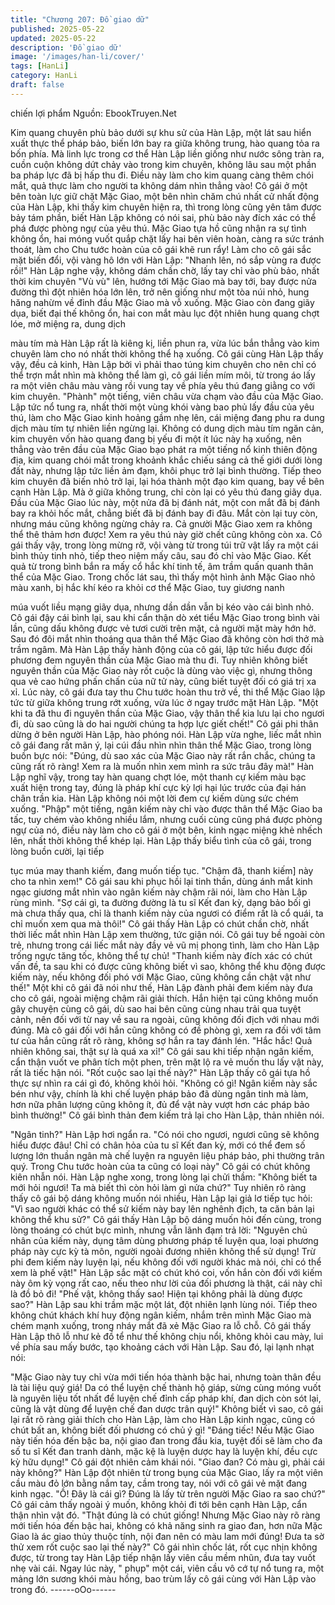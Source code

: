 ```yaml
---
title: "Chương 207: Đồ giao dữ"
published: 2025-05-22
updated: 2025-05-22
description: 'Đồ giao dữ'
image: '/images/han-li/cover/'
tags: [HanLi]
category: HanLi
draft: false
---
```


chiến lợi phẩm
Nguồn: EbookTruyen.Net

Kim quang chuyên phù bảo dưới sự khu sử của Hàn Lập, một lát
sau hiển xuất thực thể pháp bảo, biến lớn bay ra giữa không
trung, hào quang tỏa ra bốn phía.
Mà linh lực trong cơ thể Hàn Lập liền giống như nước sông tràn
ra, cuồn cuộn không dứt chảy vào trong kim chuyên, không lâu
sau một phần ba pháp lực đã bị hấp thu đi. Điều này làm cho kim
quang càng thêm chói mắt, quả thực làm cho người ta không dám
nhìn thẳng vào!
Cô gái ở một bên toàn lực giữ chặt Mặc Giao, một bên nhìn chăm
chú nhất cử nhất động của Hàn Lập, khi thấy kim chuyên hiện ra,
thì trong lòng cũng yên tâm được bảy tám phần, biết Hàn Lập
không có nói sai, phù bảo này đích xác có thể phá được phòng
ngự của yêu thú.
Mặc Giao tựa hồ cũng nhận ra sự tình không ổn, hai móng vuốt
quắp chặt lấy hai bên viên hoàn, càng ra sức tránh thoát, làm cho
Chu tước hoàn của cô gái khẽ run rẩy! Làm cho cô gái sắc mặt
biến đổi, vội vàng hô lớn với Hàn Lập:
"Nhanh lên, nó sắp vùng ra được rồi!"
Hàn Lập nghe vậy, không dám chần chờ, lấy tay chỉ vào phù bảo,
nhất thời kim chuyên "Vù vù" lên, hướng tới Mặc Giao mà bay tới,
bay được nửa đường thì đột nhiên hóa lớn lên, trở nên giống như
một tòa núi nhỏ, hung hăng nahừm về đỉnh đầu Mặc Giao mà vỗ
xuống.
Mặc Giao còn đang giãy dụa, biết đại thế không ổn, hai con mắt
màu lục đột nhiên hung quang chợt lóe, mở miệng ra, dung dịch

màu tím mà Hàn Lập rất là kiêng kị, liền phun ra, vừa lúc bắn
thẳng vào kim chuyên làm cho nó nhất thời không thể hạ xuống.
Cô gái cùng Hàn Lập thấy vậy, đều cả kinh, Hàn Lập bởi vì phải
thao túng kim chuyên cho nên chỉ có thể trợn mắt nhìn mà không
thể làm gì, cô gái liền mím môi, từ trong áo lấy ra một viên châu
màu vàng rồi vung tay về phía yêu thú đang giằng co với kim
chuyên.
"Phành" một tiếng, viên châu vừa chạm vào đầu của Mặc Giao.
Lập tức nổ tung ra, nhất thời một vùng khói vàng bao phủ lấy đầu
của yêu thú, làm cho Mặc Giao kinh hoảng gầm nhẹ lên, cái
miệng đang phu ra dung dịch màu tím tự nhiên liền ngừng lại.
Không có dung dịch màu tím ngăn cản, kim chuyên vốn hào
quang đang bị yếu đi một ít lúc này hạ xuống, nên thẳng vào trên
đầu của Mặc Giao bạo phát ra một tiếng nổ kinh thiên động địa,
kim quang chói mắt trong khoảnh khắc chiếu sáng cả thế giới
dưới lòng đất này, nhưng lập tức liền ảm đạm, khôi phục trở lại
bình thường.
Tiếp theo kim chuyên đã biến nhỏ trở lại, lại hóa thành một đạo
kim quang, bay về bên cạnh Hàn Lập.
Mà ở giữa không trung, chỉ còn lại có yêu thú đang giãy dụa.
Đầu của Mặc Giao lúc này, một nửa đã bị đánh nát, một con mắt
đã bị đánh bay ra khỏi hốc mắt, chẳng biết đã bị đánh bay đi đâu.
Mắt còn lại tuy còn, nhưng máu cũng không ngừng chảy ra. Cả
gnười Mặc Giao xem ra không thể thê thảm hơn được!
Xem ra yêu thú này giờ chết cũng không còn xa.
Cô gái thấy vậy, trong lòng mừng rỡ, vội vàng từ trong túi trữ vật
lấy ra một cái bình thủy tinh nhỏ, tiếp theo niệm mấy câu, sau đó
chỉ vào Mặc Giao. Kết quả từ trong bình bắn ra mấy cổ hắc khí
tinh tế, âm trầm quấn quanh thân thể của Mặc Giao.
Trong chốc lát sau, thì thấy một hình ảnh Mặc Giao nhỏ màu
xanh, bị hắc khí kéo ra khỏi cơ thể Mặc Giao, tuy giương nanh

múa vuốt liều mạng giãy dụa, nhưng dần dần vẫn bị kéo vào cái
bình nhỏ.
Cô gái đậy cái bình lại, sau khi cẩn thận dò xét tiểu Mặc Giao
trong bình vài lần, cũng dấu không được vẻ tươi cười trên mặt, cả
người mặt mày hớn hở. Sau đó đôi mắt nhìn thoáng qua thân thể
Mặc Giao đã không còn hơi thở mà trầm ngâm.
Mà Hàn Lập thấy hành động của cô gái, lập tức hiểu được đối
phương đem nguyên thần của Mặc Giao mà thu đi. Tuy nhiên
không biết nguyên thần của Mặc Giao này rốt cuộc là dùng vào
việc gì, nhưng thông qua vẻ cao hứng phấn chấn của nữ tử này,
cũng biết tuyệt đối có giá trị xa xỉ.
Lúc này, cô gái đưa tay thu Chu tước hoàn thu trở về, thi thể Mặc
Giao lập tức từ giữa không trung rớt xuống, vừa lúc ở ngay trước
mặt Hàn Lập.
"Một khi ta đã thu đi nguyên thần của Mặc Giao, vậy thân thể kia
lưu lại cho ngươi đi, dù sao cũng là do hai người chúng ta hợp lực
giết chết!" Cô gái phi thân dừng ở bên người Hàn Lập, hào phóng
nói.
Hàn Lập vừa nghe, liếc mắt nhìn cô gái đang rất mãn ý, lại cúi
đầu nhìn nhìn thân thể Mặc Giao, trong lòng buồn bực nói:
"Đúng, dù sao xác của Mặc Giao này rất rắn chắc, chúng ta cũng
rất rõ ràng! Xem ra là muốn nhìn xem mình ra sức trâu đây mà!"
Hàn Lập nghĩ vậy, trong tay hàn quang chợt lóe, một thanh cự
kiếm màu bạc xuất hiện trong tay, đúng là pháp khí cực kỳ lợi hại
lúc trước của đại hán chân trần kia.
Hàn Lập không nói một lời đem cự kiếm dùng sức chém xuống.
"Phập" một tiếng, ngân kiếm này chỉ vào được thân thể Mặc Giao
ba tấc, tuy chém vào không nhiều lắm, nhưng cuối cùng cũng phá
được phòng ngự của nó, điều này làm cho cô gái ở một bên, kinh
ngạc miệng khẻ nhếch lên, nhất thời không thể khép lại.
Hàn Lập thấy biểu tình của cô gái, trong lòng buồn cười, lại tiếp

tục múa may thanh kiếm, đang muốn tiếp tục.
"Chậm đã, thanh kiếm] này cho ta nhìn xem!" Cô gái sau khi phục
hồi lại tinh thần, dùng ánh mắt kinh ngạc giương mắt nhìn vào
ngân kiếm này chậm rãi nói, làm cho Hàn Lập rùng mình.
"Sợ cái gì, ta đường đường là tu sĩ Kết đan kỳ, dạng bảo bối gì mà
chưa thấy qua, chỉ là thanh kiếm này của ngươi có điểm rất là cổ
quái, ta chỉ muốn xem qua mà thôi!" Cô gái thấy Hàn Lập có chút
chần chờ, nhất thời liếc mắt nhìn Hàn Lập xem thường, tức giận
nói.
Cô gái tuy bề ngoài còn trẻ, nhưng trong cái liếc mắt này đầy vẻ
vũ mị phong tình, làm cho Hàn Lập trống ngực tăng tốc, không
thể tự chủ!
"Thanh kiếm này đích xác có chút vấn đề, ta sau khi có được
cũng không biết vì sao, không thể khu động được kiếm này, nếu
không đối phó với Mặc Giao, cũng không cần chật vật như thế!"
Một khi cô gái đã nói như thế, Hàn Lập đành phải đem kiếm này
đưa cho cô gái, ngoài miệng chậm rãi giải thích.
Hắn hiện tại cũng không muốn gây chuyện cùng cô gái, dù sao
hai bên cũng cùng nhau trải qua tuyệt cảnh, nên đối với từ nay về
sau ra ngoài, cũng không đối địch với nhau mới đúng. Mà cô gái
đối với hắn cũng không có đề phòng gì, xem ra đối với tâm tư của
hắn cũng rất rõ ràng, không sợ hắn ra tay đánh lén.
"Hắc hắc! Quả nhiên không sai, thật sự là quá xa xỉ!" Cô gái sau
khi tiếp nhận ngân kiếm, cẩn thận vuốt ve phân tích một phen,
trên mặt lộ ra vẻ muốn thu lấy vật này, rất là tiếc hận nói.
"Rốt cuộc sao lại thế này?" Hàn Lập thấy cô gái tựa hồ thực sự
nhìn ra cái gì đó, không khỏi hỏi.
"Không có gì! Ngân kiếm này sắc bén như vậy, chính là khi chế
luyện pháp bảo đã dùng ngân tinh mà làm, hơn nữa phân lượng
cũng không ít, đủ để vật này vượt hơn các pháp bảo bình
thường!" Cô gái bình thản đem kiếm trả lại cho Hàn Lập, thản
nhiên nói.

"Ngân tinh?" Hàn Lập hơi ngẩn ra.
"Có nói cho ngươi, ngươi cũng sẽ không hiểu được đâu! Chỉ có
chân hỏa của tu sĩ Kết đan kỳ, mới có thể đem số lượng lớn thuần
ngân mà chế luyện ra nguyên liệu pháp bảo, phi thường trân quý.
Trong Chu tước hoàn của ta cũng có loại này" Cô gái có chút
không kiên nhẫn nói.
Hàn Lập nghe xong, trong lòng lại chửi thầm: "Không biết ta mới
hỏi ngươi! Ta mà biết thì còn hỏi làm gì nửa chứ?"
Tuy nhiên rõ ràng thấy cô gái bộ dáng không muốn nói nhiều, Hàn
Lập lại giả lơ tiếp tục hỏi:
"Vì sao người khác có thể sử kiếm này bay lên nghênh địch, ta
căn bản lại không thể khu sử?"
Cô gái thấy Hàn Lập bộ dáng muốn hỏi đến cùng, trong lòng
thoáng có chút bực mình, nhưng vẫn lãnh đạm trả lời:
"Nguyên chủ nhân của kiếm này, dụng tâm dùng phương pháp tế
luyện qua, loại phương pháp này cực kỳ tà môn, người ngoài
đương nhiên không thể sử dụng! Trừ phi đem kiếm này luyện lại,
nếu không đối với người khác mà nói, chỉ có thể xem là phế vật!"
Hàn Lập sắc mặt có chút khó coi, vốn hắn còn đối với kiếm này
ôm kỳ vọng rất cao, nếu theo như lời của đối phương là thật, cái
này chỉ là đồ bỏ đi!
"Phế vật, không thấy sao! Hiện tại không phải là dùng được sao?"
Hàn Lập sau khi trầm mặc một lát, đột nhiên lạnh lùng nói. Tiếp
theo không chút khách khí huy động ngân kiếm, nhắm trên mình
Mặc Giao mà chém mạnh xuống, trong nháy mắt đã xẻ Mặc Giao
ra lỗ chỗ.
Cô gái thấy Hàn Lập thô lỗ như kẻ đồ tể như thế không chịu nổi,
không khỏi cau mày, lui về phía sau mấy bước, tạo khoảng cách
với Hàn Lập. Sau đó, lại lạnh nhạt nói:

"Mặc Giao này tuy chỉ vừa mới tiến hóa thành bậc hai, nhưng toàn
thân đều là tài liệu quý giá! Da có thể luyện chế thành hộ giáp,
sừng cùng móng vuốt là nguyên liệu tốt nhất để luyện chế đỉnh
cấp pháp khí, đan dịch còn sót lại, cũng là vật dùng để luyện chế
đan dược trân quý!"
Không biết vì sao, cô gái lại rất rõ ràng giải thích cho Hàn Lập,
làm cho Hàn Lập kinh ngạc, cũng có chút bất an, không biết đối
phương có chủ ý gì!
"Đáng tiếc! Nếu Mặc Giao này tiến hóa đến bậc ba, nội giao đan
trong đầu kia, tuyệt đối sẽ làm cho đa số tu sĩ Kết đan tranh dành,
mặc kệ là luyện dược hay là luyện khí, đều cực kỳ hữu dụng!" Cô
gái đột nhiên cảm khái nói.
"Giao đan? Có màu gì, phải cái này không?" Hàn Lập đột nhiên từ
trong bụng của Mặc Giao, lấy ra một viên cầu màu đỏ lớn bằng
nắm tay, cầm trong tay, nói với cô gái vẻ mặt đang kinh ngạc.
"Ồ! Đây là cái gì? Đúng là lấy từ trên người Mặc Giao ra sao
chứ?" Cô gái cảm thấy ngoài ý muốn, không khỏi đi tới bên cạnh
Hàn Lập, cẩn thận nhìn vật đó.
"Thật đúng là có chút giống! Nhưng Mặc Giao này rõ ràng mới
tiến hóa đến bậc hai, không có khả năng sinh ra giao đan, hơn
nữa Mặc Giao là ác giao thủy thuộc tính, nội đan nên có màu lam
mới đúng! Đưa ta sờ thử xem rốt cuộc sao lại thế này?" Cô gái
nhìn chốc lát, rốt cục nhịn không được, từ trong tay Hàn Lập tiếp
nhận lấy viên cầu mềm nhũn, đưa tay vuốt nhẹ vài cái.
Ngay lúc này, " phụp" một cái, viên cầu vô cớ tự nổ tung ra, một
mảng lớn sương khói màu hồng, bao trùm lấy cô gái cùng với
Hàn Lập vào trong đó.
------oOo------

